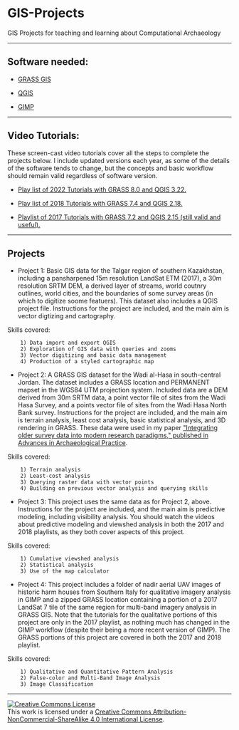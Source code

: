 # GIS-Projects

GIS Projects for teaching and learning about Computational Archaeology

---

## Software needed:

- [GRASS GIS](http://grass.osgeo.org)

- [QGIS](http://qgis.org)

- [GIMP](http:///gimp.org)

---

## Video Tutorials:

These screen-cast video tutorials cover all the steps to complete the projects below. I include updated versions each year, as some of the details of the software tends to change, but the concepts and basic workflow should remain valid regardless of software version.

- [Play list of 2022 Tutorials with GRASS 8.0 and QGIS 3.22.](https://www.youtube.com/playlist?list=PLSCH2IXZ2pHpdYRuq0m0TlDvB0C-v0kW5)

- [Play list of 2018 Tutorials with GRASS 7.4 and QGIS 2.18.](https://www.youtube.com/embed/videoseries?list=PLSCH2IXZ2pHoKPR1EvH82OGgUnGrwQiDw)

- [Playlist of 2017 Tutorials with GRASS 7.2 and QGIS 2.15 (still valid and useful).](https://www.youtube.com/embed/videoseries?list=PLSCH2IXZ2pHqkSs9H19xhbW2MyxWC2F2h)

---

## Projects

- Project 1: Basic GIS data for the Talgar region of southern Kazakhstan, including a pansharpened 15m resolution LandSat ETM (2017), a 30m resolution SRTM DEM, a derived layer of streams, world coutnry outlines, world cities, and the boundaries of some survey areas (in which to digitize soome featuers). This dataset also includes a QGIS project file. Instructions for the project are included, and the main aim is vector digtizing and cartography. 

Skills covered:

        1) Data import and export QGIS
        2) Exploration of GIS data with queries and zooms
        3) Vector digitizing and basic data management
        4) Production of a styled cartographic map

- Project 2: A GRASS GIS dataset for the Wadi al-Hasa in south-central Jordan. The dataset includes a GRASS location and PERMANENT mapset in the WGS84 UTM projection system. Included data are a DEM derived from 30m SRTM data, a point vector file of sites from the Wadi Hasa Survey, and a points vector file of sites from the Wadi Hasa North Bank survey. Instructions for the project are included, and the main aim is terrain analysis, least cost analysis, basic statistical analysis, and 3D rendering in GRASS. These data were used in my paper ["Integrating older survey data into modern research paradigms," published in Advances in Archaeological Practice](https://www.researchgate.net/profile/Isaac_Ullah/publication/284705699_Integrating_Older_Survey_Data_into_Modern_Research_Paradigms_Identifying_and_Correcting_Spatial_Error_in_Legacy_Datasets/links/574dd8c208ae061b33038523.pdf). 

Skills covered:

        1) Terrain analysis
        2) Least-cost analysis
        3) Querying raster data with vector points
        4) Building on previous vector analysis and querying skills

- Project 3: This project uses the same data as for Project 2, above. Instructions for the project are included, and the main aim is predictive modeling, including visibility analysis. You should watch the videos about predictive modeling and viewshed analysis in both the 2017 and 2018 playlists, as they both cover aspects of this project.

Skills covered:

        1) Cumulative viewshed analysis
        2) Statistical analysis
        3) Use of the map calculator

- Project 4: This project includes a folder of nadir aerial UAV images of historic harm houses from Southern Italy for qualitative imagery analysis in GIMP and a zipped GRASS location containing a portion of a 2017 LandSat 7 tile of the same region for multi-band imagery analysis in GRASS GIS. Note that the tutorials for the qualitative portions of this project are only in the 2017 playlist, as nothing much has changed in the GIMP workflow (despite their being a more recent version of GIMP). The GRASS portions of this project are covered in both the 2017 and 2018 playlist.

Skills covered:

        1) Qualitative and Quantitative Pattern Analysis
        2) False-color and Multi-Band Image Analysis
        3) Image Classification

---

<a rel="license" href="http://creativecommons.org/licenses/by-nc-sa/4.0/"><img alt="Creative Commons License" style="border-width:0" src="https://i.creativecommons.org/l/by-nc-sa/4.0/88x31.png" /></a><br />This work is licensed under a <a rel="license" href="http://creativecommons.org/licenses/by-nc-sa/4.0/">Creative Commons Attribution-NonCommercial-ShareAlike 4.0 International License</a>.
